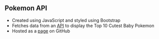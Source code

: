 ## Pokemon API
- Created using JavaScript and styled using Bootstrap
- Fetches data from an [API](https://pokeapi.co/) to display the Top 10 Cutest Baby Pokemon
- Hosted as a [page](https://averyramirez.github.io/PokemonAPI/) on GitHub
